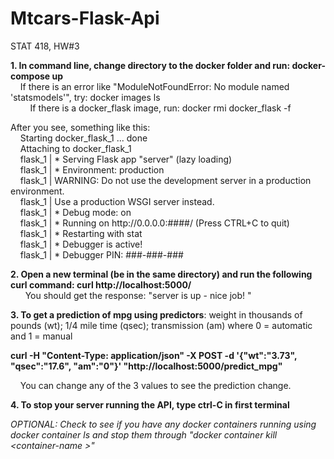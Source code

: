 # Mtcars-Flask-Api
STAT 418, HW#3

**1. In command line, change directory to the docker folder and run: docker-compose up** <br/>
   &nbsp;&nbsp;&nbsp;&nbsp;If there is an error like "ModuleNotFoundError: No module named 'statsmodels'", try: docker images ls <br/>
   &nbsp;&nbsp;&nbsp;&nbsp;&nbsp;&nbsp;&nbsp;&nbsp;If there is a docker_flask image, run: docker rmi docker_flask -f <br/>

After you see, something like this: <br/>
&nbsp;&nbsp;&nbsp;&nbsp;Starting docker_flask_1 ... done <br/>
&nbsp;&nbsp;&nbsp;&nbsp;Attaching to docker_flask_1 <br/>
&nbsp;&nbsp;&nbsp;&nbsp;flask_1  |  * Serving Flask app "server" (lazy loading) <br/>
&nbsp;&nbsp;&nbsp;&nbsp;flask_1  |  * Environment: production <br/>
&nbsp;&nbsp;&nbsp;&nbsp;flask_1  |    WARNING: Do not use the development server in a production environment. <br/>
&nbsp;&nbsp;&nbsp;&nbsp;flask_1  |    Use a production WSGI server instead. <br/>
&nbsp;&nbsp;&nbsp;&nbsp;flask_1  |  * Debug mode: on <br/>
&nbsp;&nbsp;&nbsp;&nbsp;flask_1  |  * Running on ht<span>tp://</span>0.0.0.0:####/ (Press CTRL+C to quit) <br/>
&nbsp;&nbsp;&nbsp;&nbsp;flask_1  |  * Restarting with stat <br/>
&nbsp;&nbsp;&nbsp;&nbsp;flask_1  |  * Debugger is active! <br/>
&nbsp;&nbsp;&nbsp;&nbsp;flask_1  |  * Debugger PIN: ###-###-### <br/>


**2. Open a new terminal (be in the same directory) and run the following curl command: curl ht<span>tp://</span>localhost:5000/** <br/>
&nbsp;&nbsp;&nbsp;&nbsp;&nbsp;&nbsp;You should get the response: "server is up - nice job! " <br/>

**3. To get a prediction of mpg using predictors**: weight in thousands of pounds (wt); 1/4 mile time (qsec); transmission (am) where 0 = automatic and 1 = manual <br/>

**curl -H "Content-Type: application/json" -X POST -d '{"wt":"3.73", "qsec":"17.6", "am":"0"}' "ht<span>tp://</span>localhost:5000/predict_mpg"** <br/>

&nbsp;&nbsp;&nbsp;&nbsp;You can change any of the 3 values to see the prediction change. <br/>

**4. To stop your server running the API, type ctrl-C in first terminal** <br/>

*OPTIONAL: Check to see if you have any docker containers running using docker container ls and stop them through "docker container kill &lt;container-name >"* <br/>
